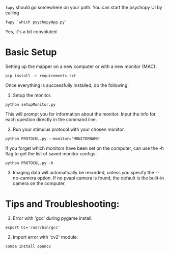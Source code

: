 
`fwpy` should go somewhere on your path.  You can start the psychopy UI by calling 

```
fwpy `which psychopyApp.py`

```

Yes, it's a bit convoluted

# Basic Setup
Setting up the mapper on a new computer or with a new monitor (MAC):

```
pip install -r requirements.txt
```

Once everything is successfully installed, do the following:

1.  Setup the monitor.

````
python setupMonitor.py
````

This will prompt you for information about the monitor. Input the info for each question directly in the command line.

2.  Run your stimulus protocol with your chosen monitor.

````
python PROTOCOL.py --monitor='MONITORNAME'
````

If you forget which monitors have been set on the computer, can use the -h flag to get the list of saved monitor configs:

````
python PROTOCOL.py -h
````

3.  Imaging data will automatically be recorded, unless you specify the --no-camera option. If no pvapi camera is found, the default is the built-in camera on the computer.


# Tips and Troubleshooting:

1. Error with 'gcc' during pygame install:

````
export CC='/usr/bin/gcc' 
````

2. Import error with 'cv2' module:

````
conda install opencv
````